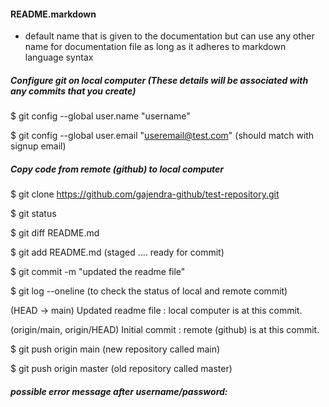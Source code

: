 
#### README.markdown  
- default name that is given to the documentation but can use any other name for documentation file as long as it adheres to markdown language syntax


##### Configure git on local computer  (These details will be associated with any commits that you create)
 $ git config --global user.name "username"
 
 $ git config --global user.email "useremail@test.com" (should match with signup email)
 
 
 
 
##### Copy code from remote (github) to local computer
  $ git clone https://github.com/gajendra-github/test-repository.git
  
  
  $ git status
  
  $ git diff README.md
  
  $ git add README.md      (staged .... ready for commit)
  
  $ git commit -m "updated the readme file" 
  
  $ git log --oneline       (to check the status of local and remote commit)
  
  (HEAD -> main) Updated readme file : local computer is at this commit.
  
  (origin/main, origin/HEAD) Initial commit : remote (github) is at this commit.
  
  $ git push origin main    (new repository called main)
  
  $ git push origin master  (old repository called master)
  
  ##### possible error message after username/password:
  
  
  
  
  
  
  
  
  
